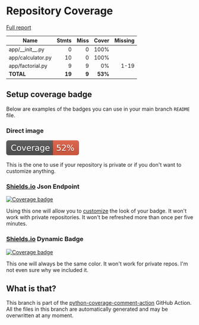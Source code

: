 # Repository Coverage

[Full report](https://htmlpreview.github.io/?https://github.com/geek-01/fastapi-example/blob/python-coverage-comment-action-data/htmlcov/index.html)

| Name                |    Stmts |     Miss |   Cover |   Missing |
|-------------------- | -------: | -------: | ------: | --------: |
| app/\_\_init\_\_.py |        0 |        0 |    100% |           |
| app/calculator.py   |       10 |        0 |    100% |           |
| app/factorial.py    |        9 |        9 |      0% |      1-19 |
|           **TOTAL** |   **19** |    **9** | **53%** |           |


## Setup coverage badge

Below are examples of the badges you can use in your main branch `README` file.

### Direct image

[![Coverage badge](https://raw.githubusercontent.com/geek-01/fastapi-example/python-coverage-comment-action-data/badge.svg)](https://htmlpreview.github.io/?https://github.com/geek-01/fastapi-example/blob/python-coverage-comment-action-data/htmlcov/index.html)

This is the one to use if your repository is private or if you don't want to customize anything.

### [Shields.io](https://shields.io) Json Endpoint

[![Coverage badge](https://img.shields.io/endpoint?url=https://raw.githubusercontent.com/geek-01/fastapi-example/python-coverage-comment-action-data/endpoint.json)](https://htmlpreview.github.io/?https://github.com/geek-01/fastapi-example/blob/python-coverage-comment-action-data/htmlcov/index.html)

Using this one will allow you to [customize](https://shields.io/endpoint) the look of your badge.
It won't work with private repositories. It won't be refreshed more than once per five minutes.

### [Shields.io](https://shields.io) Dynamic Badge

[![Coverage badge](https://img.shields.io/badge/dynamic/json?color=brightgreen&label=coverage&query=%24.message&url=https%3A%2F%2Fraw.githubusercontent.com%2Fgeek-01%2Ffastapi-example%2Fpython-coverage-comment-action-data%2Fendpoint.json)](https://htmlpreview.github.io/?https://github.com/geek-01/fastapi-example/blob/python-coverage-comment-action-data/htmlcov/index.html)

This one will always be the same color. It won't work for private repos. I'm not even sure why we included it.

## What is that?

This branch is part of the
[python-coverage-comment-action](https://github.com/marketplace/actions/python-coverage-comment)
GitHub Action. All the files in this branch are automatically generated and may be
overwritten at any moment.